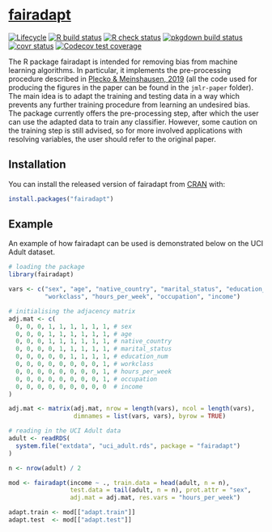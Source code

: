 
<!-- README.md is generated from README.Rmd. Please edit that file -->

# [fairadapt](https://dplecko.github.io/fairadapt/)

<!-- badges: start -->

[![Lifecycle](https://img.shields.io/badge/lifecycle-stable-brightgreen.svg)](https://lifecycle.r-lib.org/articles/stages.html#stable)
[![R build
status](https://github.com/dplecko/fairadapt/workflows/build/badge.svg)](https://github.com/dplecko/fairadapt/actions?query=workflow%3Abuild)
[![R check
status](https://github.com/dplecko/fairadapt/workflows/check/badge.svg)](https://github.com/dplecko/fairadapt/actions?query=workflow%3Acheck)
[![pkgdown build
status](https://github.com/dplecko/fairadapt/workflows/pkgdown/badge.svg)](https://github.com/dplecko/fairadapt/actions?query=workflow%3Apkgdown)
[![covr
status](https://github.com/dplecko/fairadapt/workflows/coverage/badge.svg)](https://github.com/dplecko/fairadapt/actions?query=workflow%3Acoverage)
[![Codecov test
coverage](https://codecov.io/gh/dplecko/fairadapt/branch/main/graph/badge.svg?token=8A0EL5N4RE)](https://app.codecov.io/gh/dplecko/fairadapt)
<!-- badges: end -->

The R package fairadapt is intended for removing bias from machine
learning algorithms. In particular, it implements the pre-processing
procedure described in [Plecko & Meinshausen,
2019](https://arxiv.org/abs/1911.06685) (all the code used for producing
the figures in the paper can be found in the `jmlr-paper` folder). The
main idea is to adapt the training and testing data in a way which
prevents any further training procedure from learning an undesired bias.
The package currently offers the pre-processing step, after which the
user can use the adapted data to train any classifier. However, some
caution on the training step is still advised, so for more involved
applications with resolving variables, the user should refer to the
original paper.

## Installation

You can install the released version of fairadapt from
[CRAN](https://CRAN.R-project.org) with:

``` r
install.packages("fairadapt")
```

## Example

<!-- example could be expanded to show bias before correction -->
<!-- add plot of adj.mat? visualization of how data changed? -->

An example of how fairadapt can be used is demonstrated below on the UCI
Adult dataset.

``` r
# loading the package
library(fairadapt)

vars <- c("sex", "age", "native_country", "marital_status", "education_num",
          "workclass", "hours_per_week", "occupation", "income")

# initialising the adjacency matrix
adj.mat <- c(
  0, 0, 0, 1, 1, 1, 1, 1, 1, # sex
  0, 0, 0, 1, 1, 1, 1, 1, 1, # age
  0, 0, 0, 1, 1, 1, 1, 1, 1, # native_country
  0, 0, 0, 0, 1, 1, 1, 1, 1, # marital_status
  0, 0, 0, 0, 0, 1, 1, 1, 1, # education_num
  0, 0, 0, 0, 0, 0, 0, 0, 1, # workclass
  0, 0, 0, 0, 0, 0, 0, 0, 1, # hours_per_week
  0, 0, 0, 0, 0, 0, 0, 0, 1, # occupation
  0, 0, 0, 0, 0, 0, 0, 0, 0  # income
)

adj.mat <- matrix(adj.mat, nrow = length(vars), ncol = length(vars),
                  dimnames = list(vars, vars), byrow = TRUE)

# reading in the UCI Adult data
adult <- readRDS(
  system.file("extdata", "uci_adult.rds", package = "fairadapt")
)

n <- nrow(adult) / 2

mod <- fairadapt(income ~ ., train.data = head(adult, n = n),
                 test.data = tail(adult, n = n), prot.attr = "sex",
                 adj.mat = adj.mat, res.vars = "hours_per_week")

adapt.train <- mod[["adapt.train"]]
adapt.test  <- mod[["adapt.test"]]
```
